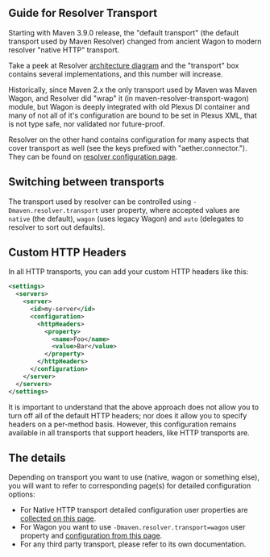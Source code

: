 ## Guide for Resolver Transport
<!--
Licensed to the Apache Software Foundation (ASF) under one
or more contributor license agreements.  See the NOTICE file
distributed with this work for additional information
regarding copyright ownership.  The ASF licenses this file
to you under the Apache License, Version 2.0 (the
"License"); you may not use this file except in compliance
with the License.  You may obtain a copy of the License at

    http://www.apache.org/licenses/LICENSE-2.0

Unless required by applicable law or agreed to in writing,
software distributed under the License is distributed on an
"AS IS" BASIS, WITHOUT WARRANTIES OR CONDITIONS OF ANY
KIND, either express or implied.  See the License for the
specific language governing permissions and limitations
under the License.
-->

Starting with Maven 3.9.0 release, the "default transport" (the default transport used by Maven Resolver)
changed from ancient Wagon to modern resolver "native HTTP" transport.

Take a peek at Resolver [architecture diagram](https://maven.apache.org/resolver/) and the "transport" box
contains several implementations, and this number will increase.

Historically, since Maven 2.x the only transport used by Maven was Maven Wagon, and Resolver did "wrap" it
(in maven-resolver-transport-wagon) module, but Wagon is deeply integrated with old Plexus DI container and
many of not all of it's configuration are bound to be set in Plexus XML, that is not type safe, nor validated
nor future-proof.

Resolver on the other hand contains configuration for many aspects that cover transport as well (see the keys
prefixed with "aether.connector."). They can be found on 
[resolver configuration page](https://maven.apache.org/resolver/configuration.html).

## Switching between transports

The transport used by resolver can be controlled using `-Dmaven.resolver.transport` user property, where accepted
values are `native` (the default), `wagon` (uses legacy Wagon) and `auto` (delegates to resolver to sort
out defaults).

## Custom HTTP Headers

In all HTTP transports, you can add your custom HTTP headers like this:

```xml
<settings>
  <servers>
    <server>
      <id>my-server</id>
      <configuration>
        <httpHeaders>
          <property>
            <name>Foo</name>
            <value>Bar</value>
          </property>
        </httpHeaders>
      </configuration>
    </server>
  </servers>
</settings>
```

It is important to understand that the above approach does not allow you to turn off all of the default HTTP headers; 
nor does it allow you to specify headers on a per-method basis. However, this configuration remains available in all 
transports that support headers, like HTTP transports are.

## The details

Depending on transport you want to use (native, wagon or something else), you will want to refer to corresponding
page(s) for detailed configuration options:

* For Native HTTP transport detailed configuration user properties are [collected on this page](https://maven.apache.org/resolver/configuration.html).
* For Wagon you want to use `-Dmaven.resolver.transport=wagon` user property and [configuration from this page](https://maven.apache.org/guides/mini/guide-http-settings.html).
* For any third party transport, please refer to its own documentation.